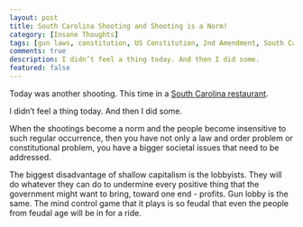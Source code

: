 ```yaml
---
layout: post
title: South Carolina Shooting and Shooting is a Norm! 
category: [Insane Thoughts]
tags: [gun laws, constitution, US Constitution, 2nd Amendment, South Carlonia, Shallow Capitalism, Feudal age]
comments: true
description: I didn’t feel a thing today. And then I did some. 
featured: false
---
```


Today was another shooting. This time in a [South Carolina restaurant](https://abcnews.go.com/US/injured-shooting-south-carolina-restaurant-police/story?id=84135698&fbclid=IwAR1RH0hnWci0e7yBiFtjjIoqKNFxuZZa1Uj_Rrj-OwNNYcY1XkcmBebFJ3k).
                          
I didn’t feel a thing today. And then I did some. 

When the shootings become a norm and the people become insensitive to such regular occurrence, then you have not only a law and order problem or constitutional problem, you have a bigger societal issues that need to be addressed.

The biggest disadvantage of shallow capitalism is the lobbyists. They will do whatever they can do to undermine every positive thing that the government might want to bring, toward one end - profits. Gun lobby is the same. The mind control game that it plays is so feudal that even the people from feudal age will be in for a ride.